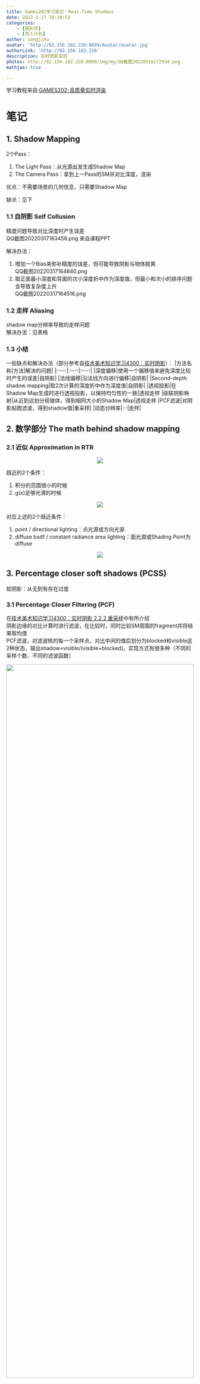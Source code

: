 ```yaml
---
title: Games202学习笔记：Real-Time Shadows
date: 2022-3-17 16:10:53
categories: 
    - [图形学]
    - [百人计划]
author: songjihu
avatar: 'http://82.156.182.226:8099/Avatar/avatar.jpg'
authorLink: 'http://82.156.182.226'
description: 实时阴影实现
photos: http://82.156.182.226:8099/img/my/QQ截图20220316172934.png
mathjax: true

---
```


学习教程来自:[GAMES202-高质量实时渲染](https://www.bilibili.com/video/BV1YK4y1T7yY?p=3)

# 笔记

## 1. Shadow Mapping
2个Pass：
1. The Light Pass：从光源出发生成Shadow Map
2. The Camera Pass：拿到上一Pass的SM并对比深度，渲染


优点：不需要场景的几何信息，只需要Shadow Map

缺点：见下

### 1.1 自阴影 Self Collusion

精度问题导致对比深度时产生误差  
QQ截图20220317163456.png 来自课程PPT

解决办法：
1. 增加一个Bias来弥补精度的误差，但可能导致阴影与物体脱离  
QQ截图20220317164840.png
2. 取正面最小深度和背面的次小深度折中作为深度值，但最小和次小的排序问题会导致复杂度上升  
QQ截图20220317164516.png

### 1.2 走样 Aliasing

shadow map分辨率导致的走样问题  
解决办法：见表格

### 1.3 小结

一些缺点和解决办法（部分参考自[技术美术知识学习4300：实时阴影](http://songjihu.top/2021/09/23/%E6%8A%80%E7%BE%8E%E7%9F%A5%E8%AF%86%E5%AD%A6%E4%B9%A04300/)）：
|方法名称|方法|解决的问题|
|:---:|:---:|:---:|
|深度偏移|使用一个偏移值来避免深度比较时产生的误差|自阴影|
|法线偏移|沿法线方向进行偏移|自阴影|
|Second-depth shadow mapping|取2次计算的深度折中作为深度值|自阴影|
|透视投影|在Shadow Map生成时进行透视投影，以保持均匀性的一致|透视走样
|级联阴影映射|从近到远划分视锥体，得到相同大小的Shadow Map|透视走样
|PCF滤波|对阴影贴图滤波，得到shadow值|重采样|
|动态分辨率|--|走样|

## 2. 数学部分 The math behind shadow mapping

### 2.1 近似 Approximation in RTR

<!-- $$
\int_{\Omega}^{}f(x)g(x)\mathrm{d}x \approx \frac{\int_{\Omega}^{}f(x)\mathrm{d}x}{\int_{\Omega}^{}\mathrm{d}x} \cdot \int_{\Omega}^{}g(x)\mathrm{d}x
$$ --> 

<div align="center"><img style="background: white;" src="http://82.156.182.226:8099/img/my/qtpPhNSpSQ.svg"></div>

趋近的2个条件：
1. 积分的范围很小的时候
2. g(x)足够光滑的时候

<!-- $$
L_o(p, \omega_o) = \int_{\Omega^+}^{}L_i(p, \omega_i) f_r(p, \omega_i, \omega_o)  \cos \theta_i V(p, \omega_i) \mathrm{d}w_i
$$ --> 


<div align="center"><img style="background: white;" src="http://82.156.182.226:8099/img/my/TTepgAfYjI.svg"></div>

<!-- $$
L_o(p, \omega_o) \approx \frac{\int_{\Omega^+}^{}V(p, \omega_i) \mathrm{d}w_i}{\int_{\Omega^+}^{} \mathrm{d}w_i} \cdot \int_{\Omega^+}^{}L_i(p, \omega_i) f_r(p, \omega_i, \omega_o)  \cos \theta_i \mathrm{d}w_i
$$ --> 

对应上述的2个趋近条件：
1. point / directional lighting：点光源或方向光源 
2. diffuse bsdf / constant radiance area lighting：面光源或Shading Point为diffuse
<div align="center"><img style="background: white;" src="http://82.156.182.226:8099/img/my/qKuJMG20Wf.svg"></div>

## 3. Percentage closer soft shadows (PCSS)
软阴影：从无到有存在过度

### 3.1 Percentage Closer Filtering (PCF)
在[技术美术知识学习4300：实时阴影 2.2.2 重采样](http://songjihu.top/2021/09/23/%E6%8A%80%E7%BE%8E%E7%9F%A5%E8%AF%86%E5%AD%A6%E4%B9%A04300/)中有所介绍  
阴影边缘的对比计算时进行滤波，在比较时，同时比较SM周围的fragment并将结果取均值  
PCF滤波，对滤波核的每一个采样点，对比中间的值后划分为blocked和visible这2种状态，输出shadow=visible/(visible+blocked)。实现方式有很多种（不同的采样个数、不同的滤波函数）  
<div align="center">
<img src="http://82.156.182.226:8099/img/my/
QQ截图20210923204029.png
" width="100%" height="70%" >
<center></center>
<br/>
</div>

### 3.2 从PCF到软阴影 PCSS
根据物体到阴影接受物的距离（Blocker Distance）定义不同大小的filter size，进而产生软阴影

QQ截图20220317201416.png 

相似三角形原理：Blocker的深度决定了
<!-- $$
\mathrm{w}_{Penumbra} = (d_{Receiver}-d_{Blocker}) \cdot \mathrm{w}_{Light} / d_{Blocker}
$$ --> 

<div align="center"><img style="background: white;" src="http://82.156.182.226:8099/img/my/fEvZPiY8GA.svg"></div>

### 3.3 PCSS算法
过程如下：
1. Blocker Search：在Shading Point的周围一定区域内计算Blocker的平均深度
2. Penumbra estimation：根据上一步的结果决定Filter的大小
3. PCF滤波

Blocker Search的区域大小取值依据：
1. Light Size越大，区域越大
2. Light距离接收者越近，区域越大

QQ截图20220317204230.png

## 4. More on PCF and PCSS

$$
V(x) = \sum_{q\in}^{} \chi
$$

# 作业



